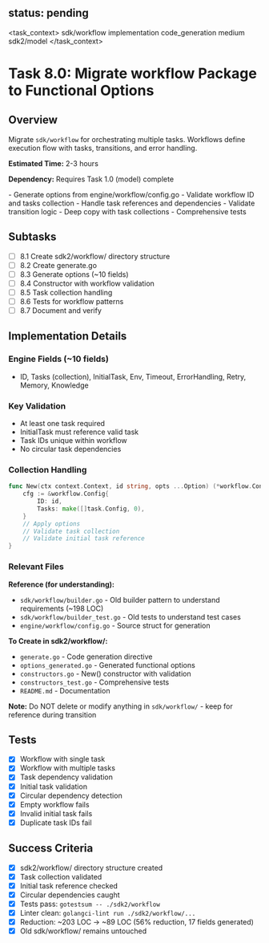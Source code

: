 ## status: pending

<task_context>
<domain>sdk/workflow</domain>
<type>implementation</type>
<scope>code_generation</scope>
<complexity>medium</complexity>
<dependencies>sdk2/model</dependencies>
</task_context>

# Task 8.0: Migrate workflow Package to Functional Options

## Overview

Migrate `sdk/workflow` for orchestrating multiple tasks. Workflows define execution flow with tasks, transitions, and error handling.

**Estimated Time:** 2-3 hours

**Dependency:** Requires Task 1.0 (model) complete

<requirements>
- Generate options from engine/workflow/config.go
- Validate workflow ID and tasks collection
- Handle task references and dependencies
- Validate transition logic
- Deep copy with task collections
- Comprehensive tests
</requirements>

## Subtasks

- [ ] 8.1 Create sdk2/workflow/ directory structure
- [ ] 8.2 Create generate.go
- [ ] 8.3 Generate options (~10 fields)
- [ ] 8.4 Constructor with workflow validation
- [ ] 8.5 Task collection handling
- [ ] 8.6 Tests for workflow patterns
- [ ] 8.7 Document and verify

## Implementation Details

### Engine Fields (~10 fields)
- ID, Tasks (collection), InitialTask, Env, Timeout, ErrorHandling, Retry, Memory, Knowledge

### Key Validation
- At least one task required
- InitialTask must reference valid task
- Task IDs unique within workflow
- No circular task dependencies

### Collection Handling
```go
func New(ctx context.Context, id string, opts ...Option) (*workflow.Config, error) {
    cfg := &workflow.Config{
        ID: id,
        Tasks: make([]task.Config, 0),
    }
    // Apply options
    // Validate task collection
    // Validate initial task reference
}
```

### Relevant Files

**Reference (for understanding):**
- `sdk/workflow/builder.go` - Old builder pattern to understand requirements (~198 LOC)
- `sdk/workflow/builder_test.go` - Old tests to understand test cases
- `engine/workflow/config.go` - Source struct for generation

**To Create in sdk2/workflow/:**
- `generate.go` - Code generation directive
- `options_generated.go` - Generated functional options
- `constructors.go` - New() constructor with validation
- `constructors_test.go` - Comprehensive tests
- `README.md` - Documentation

**Note:** Do NOT delete or modify anything in `sdk/workflow/` - keep for reference during transition

## Tests

- [x] Workflow with single task
- [x] Workflow with multiple tasks
- [x] Task dependency validation
- [x] Initial task validation
- [x] Circular dependency detection
- [x] Empty workflow fails
- [x] Invalid initial task fails
- [x] Duplicate task IDs fail

## Success Criteria

- [x] sdk2/workflow/ directory structure created
- [x] Task collection validated
- [x] Initial task reference checked
- [x] Circular dependencies caught
- [x] Tests pass: `gotestsum -- ./sdk2/workflow`
- [x] Linter clean: `golangci-lint run ./sdk2/workflow/...`
- [x] Reduction: ~203 LOC → ~89 LOC (56% reduction, 17 fields generated)
- [x] Old sdk/workflow/ remains untouched
